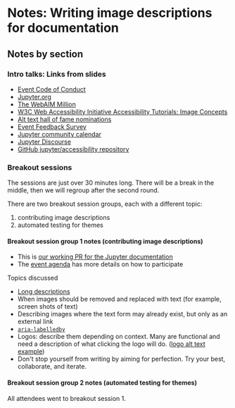 # Notes: Writing image descriptions for documentation

## Notes by section

### Intro talks: Links from slides
- [Event Code of Conduct](https://jupyter.org/governance/conduct/code_of_conduct.html)
- [Jupyter.org](https://jupyter.org/)
- [The WebAIM Million](https://webaim.org/projects/million/)
- [W3C Web Accessibility Initiative Accessibility Tutorials: Image Concepts](https://www.w3.org/WAI/tutorials/images/)
- [Alt text hall of fame nominations](https://github.com/Quansight-Labs/jupyter-accessibility-workshops/issues/9)
- [Event Feedback Survey](https://forms.gle/H6AvxZ718wyGHtxJA)
- [Jupyter community calendar](https://docs.jupyter.org/en/latest/community/content-community.html#jupyter-community-meetings)
- [Jupyter Discourse](https://discourse.jupyter.org/c/special-topics/accessibility/29)
- [GitHub jupyter/accessibility repository](https://github.com/jupyter/accessibility/)

### Breakout sessions

The sessions are just over 30 minutes long. There will be a break in the middle, then we will regroup after the second round.

There are two breakout session groups, each with a different topic:
1. contributing image descriptions
2. automated testing for themes

#### Breakout session group 1 notes (contributing image descriptions)

- This is [our working PR for the Jupyter documentation](https://github.com/isabela-pf/jupyter/pull/1)
- The [event agenda](mentored_sprint_agenda.md) has more details on how to participate

Topics discussed
- [Long descriptions](https://www.w3.org/WAI/tutorials/images/complex/#long-descriptions)
- When images should be removed and replaced with text (for example, screen shots of text)
- Describing images where the text form may already exist, but only as an external link
- [`aria-labelledby`](https://developer.mozilla.org/en-US/docs/Web/Accessibility/ARIA/Attributes/aria-labelledby)
- Logos: describe them depending on context. Many are functional and need a description of what clicking the logo will do. ([logo alt text example](https://www.w3.org/WAI/tutorials/images/functional/#image-used-alone-as-a-linked-logo))
- Don't stop yourself from writing by aiming for perfection. Try your best, collaborate, and iterate.


#### Breakout session group 2 notes (automated testing for themes)

All attendees went to breakout session 1.